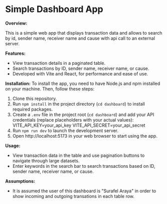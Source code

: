 # Simple Dashboard App

**Overview:**

This is a simple web app that displays transaction data and allows to search by id, sender name, receiver name and cause with api call to an external server.

**Features:**

- View transaction details in a paginated table.
- Search transactions by ID, sender name, receiver name, or cause.
- Developed with Vite and React, for performance and ease of use.

**Installation:**
To install the app, you need to have Node.js and npm installed on your machine. Then, follow these steps:

1. Clone this repository.
2. Run `npm install` in the project directory (`cd dashboard`) to install required packages.
3. Create a `.env` file in the project root (`cd dashboard`) and add your API credentials (replace placeholders with your actual values):
   VITE_API_KEY=your_api_key
   VITE_API_SECRET=your_api_secret
4. Run `npm run dev` to launch the development server.
5. Open http://localhost:5173 in your web browser to start using the app.

**Usage:**

- View transaction data in the table and use pagination buttons to navigate through large datasets.
- Enter keywords in the search bar to search transactions based on ID, sender name, receiver name, or cause.

**Assumptions:**

- It is assumed the user of this dashboard is "Surafel Araya" in order to show incoming and outgoing transations in each table row.
